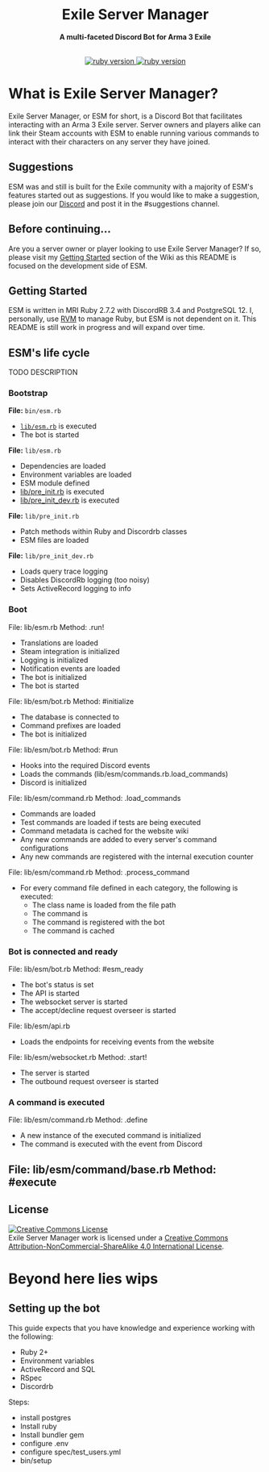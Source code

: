 <div align="center">
  <br>
  <h1>Exile Server Manager</h1>
  <strong>A multi-faceted Discord Bot for Arma 3 Exile</strong>
</div>
<br>
<p align="center">
  <a href="https://www.ruby-lang.org/en/">
    <img src="https://img.shields.io/badge/Ruby-v2.7.2-green.svg" alt="ruby version">
  </a>
  <a href="https://www.esmbot.com/releases">
    <img src="https://img.shields.io/badge/ESM-v2.0-blue.svg" alt="ruby version">
  </a>
</p>

# What is Exile Server Manager?
Exile Server Manager, or ESM for short, is a Discord Bot that facilitates interacting with an Arma 3 Exile server. Server owners and players alike can link their Steam accounts with ESM to enable running various commands to interact with their characters on any server they have joined.

## Suggestions
ESM was and still is built for the Exile community with a majority of ESM's features started out as suggestions. If you would like to make a suggestion, please join our <a href="https://esmbot.com/join">Discord</a> and post it in the #suggestions channel.

## Before continuing...
Are you a server owner or player looking to use Exile Server Manager? If so, please visit my <a href="https://www.esmbot.com/wiki">Getting Started</a> section of the Wiki as this README is focused on the development side of ESM.

## Getting Started
ESM is written in MRI Ruby 2.7.2 with DiscordRB 3.4 and PostgreSQL 12. I, personally, use <a href="https://rvm.io/">RVM</a> to manage Ruby, but ESM is not dependent on it. This README is still work in progress and will expand over time.

## ESM's life cycle
TODO DESCRIPTION

### Bootstrap

**File:** <span id="bin-esm">`bin/esm.rb`</span>

- [`lib/esm.rb`](#lib-esm) is executed
- The bot is started

**File:** <span id="lib-esm">`lib/esm.rb`</span>

- Dependencies are loaded
- Environment variables are loaded
- ESM module defined
- [lib/pre_init.rb](#lib-pre_init) is executed
- [lib/pre_init_dev.rb](#lib-pre_init_dev) is executed

**File:** <span id="lib-pre_init">`lib/pre_init.rb`</span>

- Patch methods within Ruby and Discordrb classes
- ESM files are loaded

**File:** <span id="lib-pre_init_dev">`lib/pre_init_dev.rb`</span>

- Loads query trace logging
- Disables DiscordRb logging (too noisy)
- Sets ActiveRecord logging to info

### Boot
File: lib/esm.rb
Method: .run!
- Translations are loaded
- Steam integration is initialized
- Logging is initialized
- Notification events are loaded
- The bot is initialized
- The bot is started

File: lib/esm/bot.rb
Method: #initialize
- The database is connected to
- Command prefixes are loaded
- The bot is initialized

File: lib/esm/bot.rb
Method: #run
- Hooks into the required Discord events
- Loads the commands (lib/esm/commands.rb.load_commands)
- Discord is initialized

File: lib/esm/command.rb
Method: .load_commands
- Commands are loaded
- Test commands are loaded if tests are being executed
- Command metadata is cached for the website wiki
- Any new commands are added to every server's command configurations
- Any new commands are registered with the internal execution counter

File: lib/esm/command.rb
Method: .process_command
- For every command file defined in each category, the following is executed:
  - The class name is loaded from the file path
  - The command is
  - The command is registered with the bot
  - The command is cached

### Bot is connected and ready
File: lib/esm/bot.rb
Method: #esm_ready
- The bot's status is set
- The API is started
- The websocket server is started
- The accept/decline request overseer is started

File: lib/esm/api.rb
- Loads the endpoints for receiving events from the website

File: lib/esm/websocket.rb
Method: .start!
- The server is started
- The outbound request overseer is started

### A command is executed
File: lib/esm/command.rb
Method: .define
- A new instance of the executed command is initialized
- The command is executed with the event from Discord

File: lib/esm/command/base.rb
Method: #execute
- 



## License
<a rel="license" href="http://creativecommons.org/licenses/by-nc-sa/4.0/"><img alt="Creative Commons License" style="border-width:0" src="https://i.creativecommons.org/l/by-nc-sa/4.0/88x31.png" /></a><br />Exile Server Manager work is licensed under a <a rel="license" href="http://creativecommons.org/licenses/by-nc-sa/4.0/">Creative Commons Attribution-NonCommercial-ShareAlike 4.0 International License</a>.

# Beyond here lies wips

## Setting up the bot
This guide expects that you have knowledge and experience working with the following:

- Ruby 2+
- Environment variables
- ActiveRecord and SQL
- RSpec
- Discordrb

Steps:

- install postgres
- Install ruby
- Install bundler gem
- configure .env
- configure spec/test_users.yml
- bin/setup
